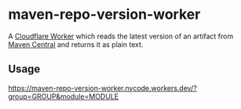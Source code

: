 # maven-repo-version-worker
A [Cloudflare Worker](https://workers.cloudflare.com/) which reads the latest version of an artifact from [Maven Central](https://search.maven.org) and returns it as plain text.

## Usage

https://maven-repo-version-worker.nycode.workers.dev/?group=GROUP&module=MODULE
